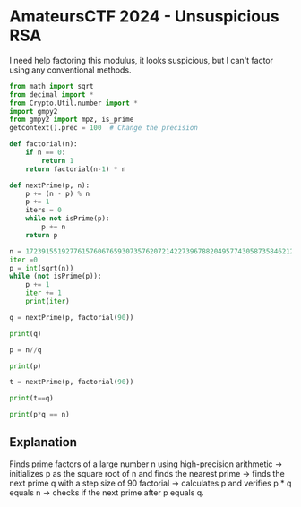 # AmateursCTF 2024 - Unsuspicious RSA


I need help factoring this modulus, it looks suspicious, but I can't factor using any conventional methods.

<!--more-->

```python
from math import sqrt
from decimal import *
from Crypto.Util.number import *
import gmpy2
from gmpy2 import mpz, is_prime
getcontext().prec = 100  # Change the precision

def factorial(n):
    if n == 0:
        return 1
    return factorial(n-1) * n

def nextPrime(p, n):
    p += (n - p) % n
    p += 1
    iters = 0
    while not isPrime(p):
        p += n
    return p

n = 172391551927761576067659307357620721422739678820495774305873584621252712399496576196263035396006999836369799931266873378023097609967946749267124740589901094349829053978388042817025552765214268699484300142561454883219890142913389461801693414623922253012031301348707811702687094437054617108593289186399175149061
iter =0 
p = int(sqrt(n))
while (not isPrime(p)):
    p += 1
    iter += 1
    print(iter)

q = nextPrime(p, factorial(90))

print(q)

p = n//q

print(p)

t = nextPrime(p, factorial(90))

print(t==q)

print(p*q == n)


```

## Explanation

Finds prime factors of a large number n using high-precision arithmetic -> initializes p as the square root of n and finds the nearest prime -> finds the next prime q with a step size of 90 factorial -> calculates p and verifies p * q equals n -> checks if the next prime after p equals q.

